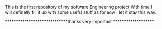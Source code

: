 This is the first repository of my software Engineering project
With time I will definetly fill it up with some useful stuff
as for now , let it stay this way..

*****************************thanks very important *******************
